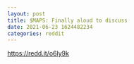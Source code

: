 ```yaml
--- 
layout: post 
title: $MAPS: Finally aloud to discuss 
date: 2021-06-23 1624482234 
categories: reddit 
--- 
```

https://redd.it/o6ly9k